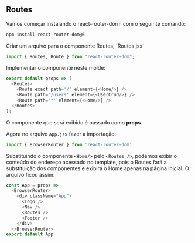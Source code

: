 ## Routes

Vamos começar instalando o react-router-dorm com o seguinte comando:

```bash
npm install react-router-dom@6
```

Criar um arquivo para o componente Routes, ´Routes.jsx´

```javascript
import { Routes, Route } from "react-router-dom";
```

Implementar o componente neste molde:

```javascript
export default props => (
  <Routes>
    <Route exact path='/' element={<Home/>} />
    <Route path='/users' element={<UserCrud/>} />
    <Route path='*' element={<Home/>} />
  </Routes>
);
```

O componente que será exibido é passado como **props**.

Agora no arquivo `App.jsx` fazer a importação:

```javascript
import { BrowserRouter } from 'react-router-dom'
```

Substituindo o componente `<Home/>` pelo `<Routes />`, podemos exibir o conteúdo do endereço acessado no template, pois o Routes fará a substituição dos componentes e exibirá o Home apenas na página inicial. O arquivo ficou assim:

```javascript
const App = props =>
  <BrowserRouter>
    <div className="App">
      <Logo />
      <Nav />
      <Routes />
      <Footer />
    </div>
  </BrowserRouter>
export default App
```